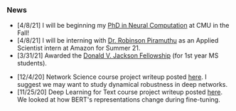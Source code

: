 ### News
- [4/8/21] I will be beginning my [PhD in Neural Computation](https://www.cmu.edu/ni/academics/pnc/) at CMU in the Fall!
- [4/8/21] I will be interning with [Dr. Robinson Piramuthu](https://scholar.google.com/citations?user=2CkqEGcAAAAJ) as an Applied Scientist intern at Amazon for Summer 21.
- [3/31/21] Awarded the [Donald V. Jackson Fellowship](https://www.cc.gatech.edu/awards) (for 1st year MS students).
<!-- - [3/31/21] Serving as a reviewer for the [ViGIL workshop](https://vigilworkshop.github.io/) and [ICCV](http://iccv2021.thecvf.com/home). -->
- [12/4/20] Network Science course project writeup posted [here](https://github.com/joel99/noised-rnn-networks/blob/master/report.pdf). I suggest we may want to study dynamical robustness in deep networks.
- [11/25/20] Deep Learning for Text course project writeup posted [here](https://github.com/joel99/bert-representations/blob/master/bert_representations.pdf). We looked at how BERT's representations change during fine-tuning.